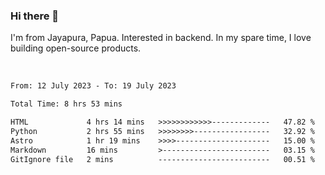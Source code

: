 ### Hi there 👋

I'm from Jayapura, Papua. Interested in backend. In my spare time, I love building open-source products.

<br>

 
 <!--START_SECTION:waka-->

```txt
From: 12 July 2023 - To: 19 July 2023

Total Time: 8 hrs 53 mins

HTML             4 hrs 14 mins   >>>>>>>>>>>>-------------   47.82 %
Python           2 hrs 55 mins   >>>>>>>>-----------------   32.92 %
Astro            1 hr 19 mins    >>>>---------------------   15.00 %
Markdown         16 mins         >------------------------   03.15 %
GitIgnore file   2 mins          -------------------------   00.51 %
```

<!--END_SECTION:waka-->
